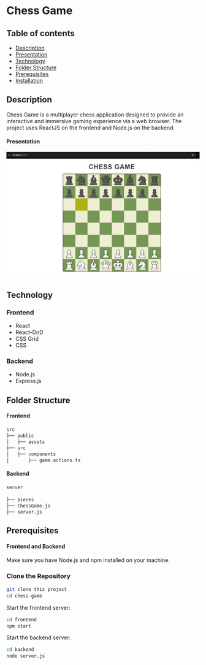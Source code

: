 # Chess Game

## Table of contents

- [Description](#description)
- [Presentation](#presentation)
- [Technology ](#technology)
- [Folder Structure](#folder-structure)
- [Prerequisites](#prerequisites)
- [Installation](#installation)

## Description

Chess Game is a multiplayer chess application designed to provide an interactive and immersive gaming experience via a web browser. The project uses ReactJS on the frontend and Node.js on the backend.

#### Presentation

<p align="center"> 
  <img src="/frontend/public/assets/chessgame-presentation.PNG"  alt="Queue"/>
</p>

## Technology

### Frontend

- React
- React-DnD
- CSS Grid
- CSS

### Backend

- Node.js
- Express.js

## Folder Structure

#### Frontend

```
src
├── public
│   ├── assets
├── src
│   ├── components
│       ├── game.actions.ts
```

#### Backend

```
server

├── pieces
├── ChessGame.js
├── server.js

```

## Prerequisites

#### Frontend and Backend

Make sure you have Node.js and npm installed on your machine.

### Clone the Repository

```bash
git clone this project
cd chess-game
```

Start the frontend server:

```bash
cd frontend
npm start
```

Start the backend server:

```bash
cd backend
node server.js
```
